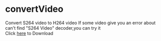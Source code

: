 # convertVideo
Convert S264 video to H264 video
If some video give you an error about can't find "S264 Video" decoder,you can try it  
Click [here](https://github.com/blueyi/convertVideo/raw/master/ConverVideo/All_Release/ConverVideo.exe) to Download 
